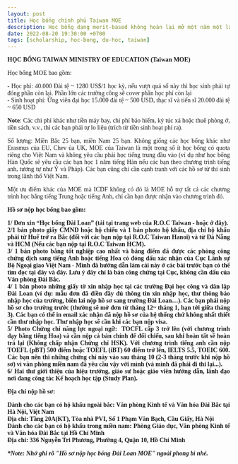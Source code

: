 ```yaml
---
layout: post
title: Học bổng chính phủ Taiwan MOE
description: Học bổng dạng merit-based không hoàn lại mở một năm một lần đối với tất cả các chuyên ngành bậc đại học, thạc sĩ và tiến sĩ. Học bổng bao gồm tiền học phí và sinh hoạt phí.
date: 2022-08-20 19:30:00 +0700
tags: [scholarship, hoc-bong, du-hoc, taiwan]
---
```

<div align="justify"><p><span style="font-family:Tahoma;"><b>HỌC BỔNG TAIWAN MINISTRY OF EDUCATION (Taiwan MOE)</b></span></p></div>

<p><span style="font-family:Tahoma;">Học bổng MOE bao gồm:</span></p>

<div align="justify"><p><span style="font-family:Tahoma;">- Học phí: 40.000 Đài tệ ~ 1280 US$/1 học kỳ, nếu vượt quá số này thì học sinh phải tự đóng phần còn lại. Phần lớn các trường công sẽ cover phần học phí còn lại <br>- Sinh hoạt phí: Ứng viên đại học 15.000 đài tệ ~ 500 USD, thạc sĩ và tiến sĩ 20.000 đài tệ ~ 650 USD <br> </span></p></div>
<div align="justify"><p><span style="font-family:Tahoma;"><b>Note</b>: Các chi phí khác như tiền máy bay, chi phí bảo hiểm, ký túc xá hoặc thuê phòng ở, tiền sách, v.v., thì các bạn phải tự lo liệu (trích từ tiền sinh hoạt phí ra).</span></p></div>
<div align="justify"><p><span style="font-family:Tahoma;">Số lượng: Miền Bắc 25 bạn, miền Nam 25 bạn. Không giống các học bổng khác như Erasmus của EU, Chev ủa UK, MOE của Taiwan là một trong số ít học bổng có quota riêng cho Việt Nam và không yêu cầu phải học tiếng trung đầu vào (ví dụ như học bổng Hàn Quốc sẽ yêu cầu các bạn học 1 năm tiếng Hàn nếu các bạn theo chương trình tiếng anh, tương tự như Ý và Pháp). Các bạn cũng chỉ cần cạnh tranh với các hồ sơ từ thí sinh trong lãnh thổ Việt Nam.</span></p></div>
<div align="justify"><p><span style="font-family:Tahoma;">Một ưu điểm khác của MOE mà ICDF không có đó là MOE hỗ trợ tất cả các chương trình học bằng tiếng Trung hoặc tiếng Anh, chỉ cần bạn được nhận vào chương trình đó.</span></p></div>

<div align="justify"><p><span style="font-family:Tahoma;"><b>Hồ sơ nộp học bổng bao gồm:<b></span></p></div>

<div align="justify"><p><span style="font-family:Tahoma;">1/ Đơn xin “Học bổng Đài Loan” (tải tại trang web của R.O.C Taiwan - hoặc ở đây).<br>2/1 bản photo giấy CMND hoặc hộ chiếu và 1 bản photo hộ khẩu, địa chỉ hộ khẩu phải từ Huế trở ra Bắc (đối với các bạn nộp tại R.O.C Taiwan Hanoi) và từ Đà Nẵng và HCM (Nếu các bạn nộp tại R.O.C Taiwan HCM).<br>3/ 1 bản photo bằng tốt nghiệp cao nhất và bảng điểm đã được các phòng công chứng dịch sang tiếng Anh hoặc tiếng Hoa có đóng dấu xác nhận của Cục Lãnh sự Bộ Ngoại giao Việt Nam - Mình đã hướng dẫn làm cái này ở các bài trước bạn có thể tìm đọc tại đây và đây. Lưu ý đây chỉ là bản công chứng tại Cục, không cần dấu của Văn phòng Đài Bắc.<br>4/ 1 bản photo những giấy tờ xin nhập học tại các trường Đại học công và dân lập Đài Loan (ví dụ: mẫu đơn đã điền đầy đủ thông tin xin nhập học, thư thông báo nhập học của trường, biên lai nộp hồ sơ sang trường Đài Loan…). Các bạn phải nộp hồ sơ cho trường trước (thường sẽ mở đơn từ tháng 12~ tháng 1, hạn tới giữa tháng 3). Các bạn có thể in email xác nhận đã nộp hồ sơ của hệ thống chứ không nhất thiết cần thư nhập học. Thư nhập học sẽ cần khi các bạn nộp visa. <br>5/ Photo Chứng chỉ năng lực ngoại ngữ:  TOCFL cấp 3 trở lên (với chương trình dạy bằng tiếng Hoa) và cần nộp cả bản chính để đối chiếu, sau khi hoàn tất sẽ hoàn trả lại (Không chấp nhận Chứng chỉ HSK). Với chương trình tiếng anh cần nộp TOEFL (pBT) 500 điểm hoặc TOEFL (iBT) 60 điểm trở lên, IELTS 5.5, TOEIC 600. Các bạn nên thi những chứng chỉ này vào sau tháng 10 (2-3 tháng trước khi nộp hồ sơ) vì văn phòng miền nam đã yêu cầu vậy với mình (và mình đã phải đi thi lại...).<br>6/ Hai thư giới thiệu của hiệu trưởng, giáo sư hoặc giáo viên hướng dẫn, lãnh đạo nơi đang công tác Kế hoạch học tập (Study Plan). 

<div align="justify"><p><span style="font-family:Tahoma;"><b>Địa chỉ nộp hồ sơ:<b></span></p></div>

<div align="justify"><p><span style="font-family:Tahoma;">Dành cho các bạn có hộ khẩu ngoài bắc: Văn phòng Kinh tế và Văn hóa Đài Bắc tại Hà Nội, Việt Nam<br>Địa chỉ: Tầng 20A(KT), Tòa nhà PVI, Số 1 Phạm Văn Bạch, Cầu Giấy, Hà Nội<br>Dành cho các bạn có hộ khẩu trong miền nam: Phòng Giáo dục, Văn phòng Kinh tế và Văn hóa Đài Bắc tại Hồ Chí Minh<br>Địa chỉ: 336 Nguyễn Tri Phương, Phường 4, Quận 10, Hồ Chí Minh</span></p></div>

<div align="justify"><p><span style="font-family:Tahoma;"><i><b>*Note: Nhớ ghi rõ "Hồ sơ nộp học bổng Đài Loan MOE" ngoài phong bì nhé.</i></b></span></p></div>
